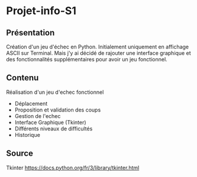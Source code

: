 # Projet-info-S1
## Présentation
Création d'un jeu d'échec en Python. Initialement uniquement en affichage ASCII sur Terminal. Mais j'y ai décidé de rajouter une interface graphique et des fonctionnalités supplémentaires pour avoir un jeu fonctionnel.

## Contenu
Réalisation d'un jeu d'echec fonctionnel 
- Déplacement
- Proposition et validation des coups
- Gestion de l'echec 
- Interface Graphique (Tkinter)
- Différents niveaux de difficultés
- Historique

## Source
Tkinter https://docs.python.org/fr/3/library/tkinter.html
